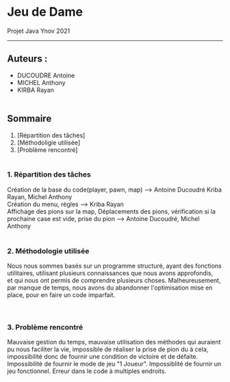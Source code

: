 
# Jeu de Dame

Projet Java Ynov 2021

***
## Auteurs :
- DUCOUDRE Antoine
- MICHEL Anthony
- KIRBA Rayan
<br><br>
## Sommaire
1. [Répartition des tâches]
2. [Méthodoligie utilisée]
3. [Problème rencontré]
<br><br>

### 1. Répartition des tâches

Création de la base du code(player, pawn, map) --> Antoine Ducoudré Kriba Rayan, Michel Anthony
<br>
Création du menu, règles --> Kriba Rayan
<br>
Affichage des pions sur la map, Déplacements des pions, vérification si la prochaine case est vide, prise du pion --> Antoine Ducoudré, Michel Anthony
<br>
<br>



### 2. Méthodologie utilisée

Nous nous sommes basés sur un programme structuré, ayant des fonctions utilitaires, utilisant plusieurs connaissances que nous avons approfondis,<br>
et qui nous ont permis de comprendre plusieurs choses. Malheureusement, par manque de temps, nous avons du abandonner l'optimisation mise en place, pour en faire un code imparfait.<br>
<br><br>


### 3. Problème rencontré
Mauvaise gestion du temps, mauvaise utilisation des méthodes qui auraient pu nous faciliter la vie, impossible de réaliser la prise de pion du à cela,<br>
impossibilité donc de fournir une condition de victoire et de défaite.
<br>
Impossibilité de fournir le mode de jeu "1 Joueur". Impossiblité de fournir un jeu fonctionnel.
Erreur dans le code à multiples endroits.
